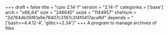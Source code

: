 +++
draft = false
title = "cpio 2.14-1"
version = "2.14-1"
categories = ['base']
arch = "x86_64"
size = "248640"
usize = "1144957"
sha1sum = "2d784db35f61a9e78407c3187c2f4f0417acafbf"
depends = "['bash>=4.4.12-4', 'glibc>=2.34']"
+++
A program to manage archives of files